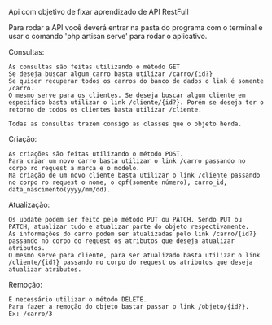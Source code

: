 Api com objetivo de fixar aprendizado de API RestFull

Para rodar a API você deverá entrar na pasta do programa com o terminal e usar o comando 'php artisan serve' para rodar o aplicativo.

Consultas:

    As consultas são feitas utilizando o método GET
    Se deseja buscar algum carro basta utilizar /carro/{id?}
    Se quiser recuperar todos os carros do banco de dados o link é somente /carro.
    O mesmo serve para os clientes. Se deseja buscar algum cliente em especifico basta utilizar o link /cliente/{id?}. Porém se deseja ter o retorno de todos os clientes basta utilizar /cliente.

    Todas as consultas trazem consigo as classes que o objeto herda.

Criação:
    
    As criações são feitas utilizando o método POST.
    Para criar um novo carro basta utilizar o link /carro passando no corpo ro request a marca e o modelo.
    Na criação de um novo cliente basta utilizar o link /cliente passando no corpo ro request o nome, o cpf(somente número), carro_id, data_nascimento(yyyy/mm/dd).

Atualização:

    Os update podem ser feito pelo método PUT ou PATCH. Sendo PUT ou PATCH, atualizar tudo e atualizar parte do objeto respectivamente.
    As informações do carro podem ser atualizadas pelo link /carro/{id?} passando no corpo do request os atributos que deseja atualizar atributos.
    O mesmo serve para cliente, para ser atualizado basta utilizar o link /cliente/{id?} passando no corpo do request os atributos que deseja atualizar atributos.

Remoção:

    É necessário utilizar o método DELETE.
    Para fazer a remoção do objeto bastar passar o link /objeto/{id?}.
    Ex: /carro/3